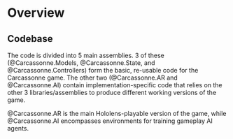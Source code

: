 # Overview

## Codebase

The code is divided into 5 main assemblies.
3 of these (@Carcassonne.Models, @Carcassonne.State, and @Carcassonne.Controllers) form the basic, re-usable code for the Carcassonne game.
The other two (@Carcassonne.AR and @Carcassonne.AI) contain implementation-specific code that relies on the other 3 libraries/assemblies to produce different working versions of the game.

@Carcassonne.AR is the main Hololens-playable version of the game, while @Carcassonne.AI encompasses environments for training gameplay AI agents.